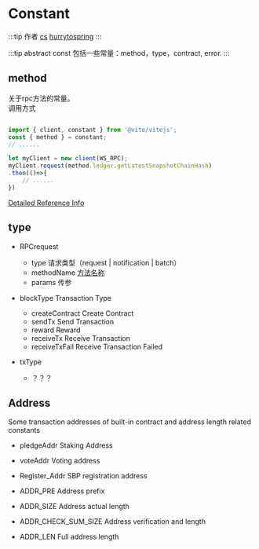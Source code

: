 # Constant

:::tip 作者
[cs](https://github.com/lovelycs)
[hurrytospring](https://github.com/hurrytospring)
:::

:::tip abstract
const 包括一些常量：method，type，contract, error.
:::

## method

关于rpc方法的常量。  
调用方式

```javascript

import { client, constant } from '@vite/vitejs';
const { method } = constant;
// ......

let myClient = new client(WS_RPC);
myClient.request(method.ledger.getLatestSnapshotChainHash)
.then(()=>{
    // ......
})

```

[Detailed Reference Info](/api/rpc/)

## type

- RPCrequest
    - type 请求类型（request | notification | batch）
    - methodName [方法名称](/api/vitejs/const.html#method)
    - params 传参

- blockType  Transaction Type
    - createContract Create Contract
    - sendTx Send Transaction
    - reward Reward
    - receiveTx Receive Transaction
    - receiveTxFail Receive Transaction Failed

- txType 
   - ？？？

## Address
Some transaction addresses of built-in contract and address length related constants
- pledgeAddr Staking Address
- voteAddr Voting address
- Register_Addr SBP registration address
    
- ADDR_PRE Address prefix
- ADDR_SIZE Address actual length
- ADDR_CHECK_SUM_SIZE Address verification and length
- ADDR_LEN Full address length
